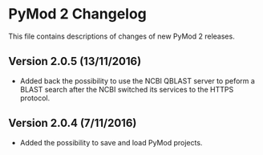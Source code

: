 # PyMod 2 Changelog
This file contains descriptions of changes of new PyMod 2 releases.

## Version 2.0.5 (13/11/2016)
- Added back the possibility to use the NCBI QBLAST server to peform a BLAST search after the NCBI switched its services to the HTTPS protocol.

## Version 2.0.4 (7/11/2016)
- Added the possibility to save and load PyMod projects.
